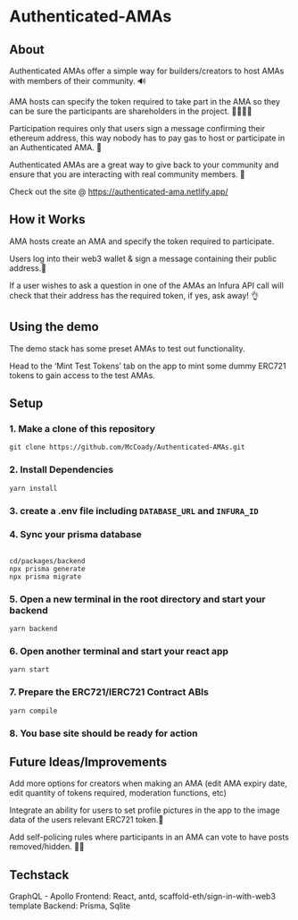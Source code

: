 # Authenticated-AMAs

## About

Authenticated AMAs offer a simple way for builders/creators to host AMAs with members of their community. 🔊

AMA hosts can specify the token required to take part in the AMA so they can be sure the participants are shareholders in the project. 👨‍👩‍👧‍👦

Participation requires only that users sign a message confirming their ethereum address, this way nobody has to pay gas to host or participate in an Authenticated AMA. 💸

Authenticated AMAs are a great way to give back to your community and ensure that you are interacting with real community members. 🔎

Check out the site @ https://authenticated-ama.netlify.app/

## How it Works

AMA hosts create an AMA and specify the token required to participate. 

Users log into their web3 wallet & sign a message containing their public address.📧



If a user wishes to ask a question in one of the AMAs an Infura API call will check that their address has the required token, if yes, ask away! 👌

## Using the demo

The demo stack has some preset AMAs to test out functionality.

Head to the ‘Mint Test Tokens’ tab on the app to mint some dummy ERC721 tokens to gain access to the test AMAs. 

## Setup

### 1. Make a clone of this repository
```
git clone https://github.com/McCoady/Authenticated-AMAs.git
```

### 2. Install Dependencies
```
yarn install
```

### 3. create a .env file including `DATABASE_URL` and `INFURA_ID`

### 4. Sync your prisma database
```

cd/packages/backend
npx prisma generate
npx prisma migrate
```

### 5. Open a new terminal in the root directory and start your backend
```
yarn backend
```

### 6. Open another terminal and start your react app
```
yarn start
```

### 7. Prepare the ERC721/IERC721 Contract ABIs
```
yarn compile
```

### 8. You base site should be ready for action

## Future Ideas/Improvements

Add more options for creators when making an AMA (edit AMA expiry date, edit quantity of tokens required, moderation functions, etc)

Integrate an ability for users to set profile pictures in the app to the image data of the users relevant ERC721 token.🎨

Add self-policing rules where participants in an AMA can vote to have posts removed/hidden. 👮‍♀️

## Techstack
GraphQL - Apollo
Frontend: React, antd, scaffold-eth/sign-in-with-web3 template
Backend: Prisma, Sqlite
